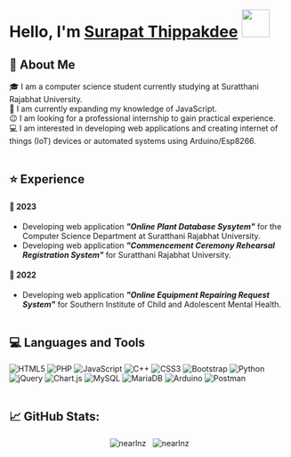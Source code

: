 # Hello, I'm [Surapat Thippakdee](#) <img src = "https://raw.githubusercontent.com/MartinHeinz/MartinHeinz/master/wave.gif" width = 50px>

## 💬 About Me
🎓 I am a computer science student currently studying at Suratthani Rajabhat University.\
🌱 I am currently expanding my knowledge of JavaScript.\
😉 I am looking for a professional internship to gain practical experience.\
💻 I am interested in developing web applications and creating internet of things (IoT) devices or automated systems using Arduino/Esp8266.
<br><br>

## ⭐ Experience
#### 📆 2023
- Developing web application ***"Online Plant Database Sysytem"*** for the Computer Science Department at Suratthani Rajabhat University.
- Developing web application ***"Commencement Ceremony Rehearsal Registration System"*** for Suratthani Rajabhat University.
#### 📆 2022
- Developing web application ***"Online Equipment Repairing Request System"*** for Southern Institute of Child and Adolescent Mental Health.
<br><br>

## 💻 Languages and Tools
![HTML5](https://img.shields.io/badge/html5-%23E34F26.svg?style=for-the-badge&logo=html5&logoColor=white) ![PHP](https://img.shields.io/badge/php-%23777BB4.svg?style=for-the-badge&logo=php&logoColor=white) ![JavaScript](https://img.shields.io/badge/javascript-%23323330.svg?style=for-the-badge&logo=javascript&logoColor=%23F7DF1E) ![C++](https://img.shields.io/badge/c++-%2300599C.svg?style=for-the-badge&logo=c%2B%2B&logoColor=white) ![CSS3](https://img.shields.io/badge/css3-%231572B6.svg?style=for-the-badge&logo=css3&logoColor=white) ![Bootstrap](https://img.shields.io/badge/bootstrap-%23563D7C.svg?style=for-the-badge&logo=bootstrap&logoColor=white) ![Python](https://img.shields.io/badge/python-3670A0?style=for-the-badge&logo=python&logoColor=ffdd54) ![jQuery](https://img.shields.io/badge/jquery-%230769AD.svg?style=for-the-badge&logo=jquery&logoColor=white) ![Chart.js](https://img.shields.io/badge/chart.js-F5788D.svg?style=for-the-badge&logo=chart.js&logoColor=white) ![MySQL](https://img.shields.io/badge/mysql-%2300f.svg?style=for-the-badge&logo=mysql&logoColor=white) ![MariaDB](https://img.shields.io/badge/MariaDB-003545?style=for-the-badge&logo=mariadb&logoColor=white) ![Arduino](https://img.shields.io/badge/-Arduino-00979D?style=for-the-badge&logo=Arduino&logoColor=white) ![Postman](https://img.shields.io/badge/Postman-FF6C37?style=for-the-badge&logo=postman&logoColor=white)
<br><br>

## 📈 GitHub Stats:
<p align="center">
  <img align="center" src="https://github-readme-streak-stats.herokuapp.com/?user=nearlnz&hide_border=true&" alt="nearlnz"/>&nbsp;&nbsp;
  <img align="center" src="https://github-readme-stats.vercel.app/api?username=nearlnz&show_icons=true&hide_border=true&locale=en" alt="nearlnz" />
</p>
